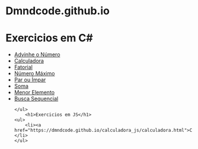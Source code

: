 # Dmndcode.github.io

<body>
    <h1>Exercicios em C#</h1>
    <ul>
        <li><a href="https://dmndcode.github.io/advinhe_cs.html">Advinhe o Número</a></li>
        <li><a href="https://dmndcode.github.io/calculadora_cs.html">Calculadora</a></li>
        <li><a href="https://dmndcode.github.io/fatorial_cs.html">Fatorial</a></li>
        <li><a href="https://dmndcode.github.io/nmroMax_cs.html">Número Máximo</a></li>
        <li><a href="https://dmndcode.github.io/par_impar_cs.html">Par ou Ímpar</a></li>
        <li><a href="https://dmndcode.github.io/soma_cs.html">Soma</a></li>
        <li><a href="https://dmndcode.github.io/menorElemento.html">Menor Elemento</a></li>
        <li><a href="https://dmndcode.github.io/buscaSequencial.html">Busca Sequencial</a></li>
        
    </ul>
        <h1>Exercicios em JS</h1>
    <ul>
        <li><a href="https://dmndcode.github.io/calculadora_js/calculadora.html">Calculadora</a></li>
    </ul>
</body>
